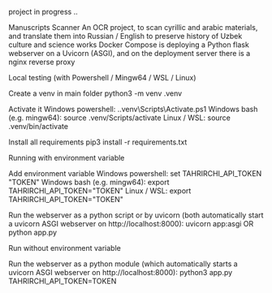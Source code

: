 project in progress ..


Manuscripts Scanner
An OCR project, to scan cyrillic and arabic materials, and translate them into Russian / English to preserve history of Uzbek culture and science works
Docker Compose is deploying a Python flask webserver on a Uvicorn (ASGI), and on the deployment server there is a nginx reverse proxy


Local testing (with Powershell / Mingw64 / WSL / Linux)


Create a venv in main folder
python3 -m venv .venv


Activate it
Windows powershell: .\.venv\Scripts\Activate.ps1
Windows bash (e.g. mingw64): source .venv/Scripts/activate
Linux / WSL: source .venv/bin/activate


Install all requirements
pip3 install -r requirements.txt


Running with environment variable


Add environment variable
Windows powershell: set TAHRIRCHI_API_TOKEN "TOKEN"
Windows bash (e.g. mingw64): export TAHRIRCHI_API_TOKEN="TOKEN"
Linux / WSL: export TAHRIRCHI_API_TOKEN="TOKEN"


Run the webserver as a python script or by uvicorn (both automatically start a uvicorn ASGI webserver on http://localhost:8000):
uvicorn app:asgi OR python app.py




Run without environment variable


Run the webserver as a python module (which automatically starts a uvicorn ASGI webserver on http://localhost:8000):
python3 app.py TAHRIRCHI_API_TOKEN=TOKEN
